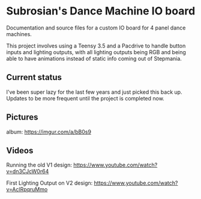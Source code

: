 # Subrosian's Dance Machine IO board
Documentation and source files for a custom IO board for 4 panel dance machines.

This project involves using a Teensy 3.5 and a Pacdrive to handle button inputs and lighting outputs, with all lighting outputs being RGB and being able to have animations instead of static info coming out of Stepmania. 

## Current status

I've been super lazy for the last few years and just picked this back up. Updates to be more frequent until the project is completed now.

## Pictures

album: https://imgur.com/a/bB0s9

## Videos

Running the old V1 design: https://www.youtube.com/watch?v=dn3CJcW0r64

First Lighting Output on V2 design: https://www.youtube.com/watch?v=AclRpqruMmo